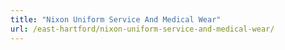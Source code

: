 ```yaml
---
title: "Nixon Uniform Service And Medical Wear"
url: /east-hartford/nixon-uniform-service-and-medical-wear/
---
```

